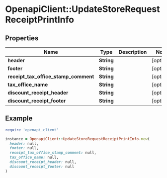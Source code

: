 # OpenapiClient::UpdateStoreRequestReceiptPrintInfo

## Properties

| Name | Type | Description | Notes |
| ---- | ---- | ----------- | ----- |
| **header** | **String** |  | [optional] |
| **footer** | **String** |  | [optional] |
| **receipt_tax_office_stamp_comment** | **String** |  | [optional] |
| **tax_office_name** | **String** |  | [optional] |
| **discount_receipt_header** | **String** |  | [optional] |
| **discount_receipt_footer** | **String** |  | [optional] |

## Example

```ruby
require 'openapi_client'

instance = OpenapiClient::UpdateStoreRequestReceiptPrintInfo.new(
  header: null,
  footer: null,
  receipt_tax_office_stamp_comment: null,
  tax_office_name: null,
  discount_receipt_header: null,
  discount_receipt_footer: null
)
```

